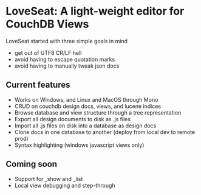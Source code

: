 LoveSeat: A light-weight editor for CouchDB Views
========================================

LoveSeat started with three simple goals in mind

* get out of UTF8 CR/LF hell
* avoid having to escape quotation marks
* avoid having to manually tweak json docs

Current features
--------------

* Works on Windows, and Linux and MacOS through Mono
* CRUD on couchdb design docs, views, and lucene indices
* Browse database and view structure through a tree representation
* Export all design documents to disk as .js files
* Import all .js files on disk into a database as design docs
* Clone docs in one database to another (deploy from local dev to remote prod)
* Syntax highlighting (windows javascript views only)

Coming soon
-------------
* Support for _show and _list 
* Local view debugging and step-through